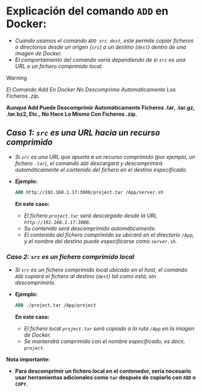 <!-- Autor: Daniel Benjamin Perez Morales -->
<!-- GitHub: https://github.com/DanielBenjaminPerezMoralesDev13 -->
<!-- GitLab: https://gitlab.com/DanielBenjaminPerezMoralesDev13 -->
<!-- Correo electrónico: danielperezdev@proton.me -->

# **Explicación del comando `ADD` en Docker:**

- *Cuando usamos el comando `ADD src dest`, este permite copiar ficheros o directorios desde un origen (`src`) a un destino (`dest`) dentro de una imagen de Docker.*
- *El comportamiento del comando varía dependiendo de si `src` es una URL o un fichero comprimido local.*

> [!WARNING]
> *El Comando Add En Docker No Descomprime Automáticamente Los Ficheros .zip.*

**Aunque Add Puede Descomprimir Automáticamente Ficheros .tar, .tar.gz, .tar.bz2, Etc., No Hace Lo Mismo Con Ficheros .zip.**

## ***Caso 1: `src` es una URL hacia un recurso comprimido***

- *Si `src` es una URL que apunta a un recurso comprimido (por ejemplo, un fichero `.tar`), el comando `ADD` descargará y descomprimirá automáticamente el contenido del fichero en el destino especificado.*
- **Ejemplo:**

  ```Dockerfile
  ADD http://192.168.1.17:3000/project.tar /App/server.sh
  ```

  **En este caso:**
  - *El fichero `project.tar` será descargado desde la URL `http://192.168.1.17:3000`.*
  - *Su contenido será descomprimido automáticamente.*
  - *El contenido del fichero comprimido se ubicará en el directorio `/App`, y el nombre del destino puede especificarse como `server.sh`.*

### ***Caso 2: `src` es un fichero comprimido local***

- *Si `src` es un fichero comprimido local ubicado en el host, el comando `ADD` copiará el fichero al destino (`dest`) tal como está, sin descomprimirlo.*
- **Ejemplo:**

  ```Dockerfile
  ADD ./project.tar /App/project
  ```

  **En este caso:**
  - *El fichero local `project.tar` será copiado a la ruta `/App` en la imagen de Docker.*
  - *Se mantendrá comprimido con el nombre especificado, es decir, `project`.*

**Nota importante:**

- **Para descomprimir un fichero local en el contenedor, sería necesario usar herramientas adicionales como `tar` después de copiarlo con `ADD` o `COPY`.**
